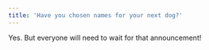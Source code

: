 ```yaml
---
title: 'Have you chosen names for your next dog?'
---
```

Yes. But everyone will need to wait for that announcement!